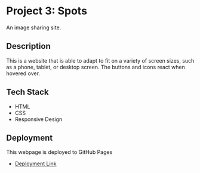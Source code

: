 # Project 3: Spots

An image sharing site.

## Description

This is a website that is able to adapt to fit on a variety of screen sizes, such as a phone, tablet, or desktop screen. The buttons and icons react when hovered over.

## Tech Stack

- HTML
- CSS
- Responsive Design

## Deployment

This webpage is deployed to GitHub Pages

- [Deployment Link](https://codecolton.github.io/se_project_spots/)
